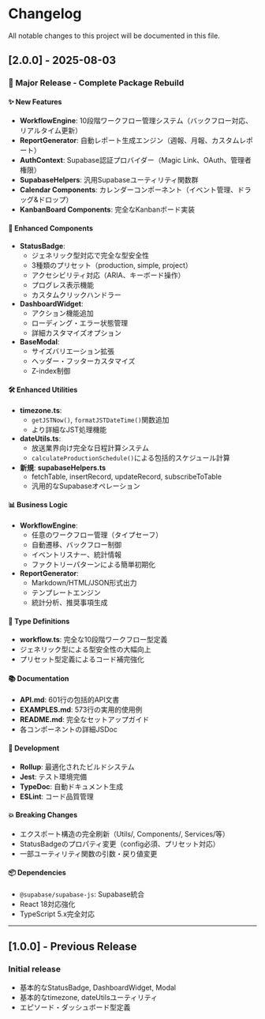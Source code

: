 # Changelog

All notable changes to this project will be documented in this file.

## [2.0.0] - 2025-08-03

### 🚀 Major Release - Complete Package Rebuild

#### ✨ New Features
- **WorkflowEngine**: 10段階ワークフロー管理システム（バックフロー対応、リアルタイム更新）
- **ReportGenerator**: 自動レポート生成エンジン（週報、月報、カスタムレポート）
- **AuthContext**: Supabase認証プロバイダー（Magic Link、OAuth、管理者権限）
- **SupabaseHelpers**: 汎用Supabaseユーティリティ関数群
- **Calendar Components**: カレンダーコンポーネント（イベント管理、ドラッグ&ドロップ）
- **KanbanBoard Components**: 完全なKanbanボード実装

#### 🔧 Enhanced Components
- **StatusBadge**: 
  - ジェネリック型対応で完全な型安全性
  - 3種類のプリセット（production, simple, project）
  - アクセシビリティ対応（ARIA、キーボード操作）
  - プログレス表示機能
  - カスタムクリックハンドラー
- **DashboardWidget**: 
  - アクション機能追加
  - ローディング・エラー状態管理
  - 詳細カスタマイズオプション
- **BaseModal**: 
  - サイズバリエーション拡張
  - ヘッダー・フッターカスタマイズ
  - Z-index制御

#### 🛠️ Enhanced Utilities
- **timezone.ts**: 
  - `getJSTNow()`, `formatJSTDateTime()`関数追加
  - より詳細なJST処理機能
- **dateUtils.ts**: 
  - 放送業界向け完全な日程計算システム
  - `calculateProductionSchedule()`による包括的スケジュール計算
- **新規**: **supabaseHelpers.ts**
  - fetchTable, insertRecord, updateRecord, subscribeToTable
  - 汎用的なSupabaseオペレーション

#### 📊 Business Logic
- **WorkflowEngine**: 
  - 任意のワークフロー管理（タイプセーフ）
  - 自動遷移、バックフロー制御
  - イベントリスナー、統計情報
  - ファクトリーパターンによる簡単初期化
- **ReportGenerator**: 
  - Markdown/HTML/JSON形式出力
  - テンプレートエンジン
  - 統計分析、推奨事項生成

#### 🎨 Type Definitions
- **workflow.ts**: 完全な10段階ワークフロー型定義
- ジェネリック型による型安全性の大幅向上
- プリセット型定義によるコード補完強化

#### 📚 Documentation
- **API.md**: 601行の包括的API文書
- **EXAMPLES.md**: 573行の実用的使用例
- **README.md**: 完全なセットアップガイド
- 各コンポーネントの詳細JSDoc

#### 🔨 Development
- **Rollup**: 最適化されたビルドシステム
- **Jest**: テスト環境完備
- **TypeDoc**: 自動ドキュメント生成
- **ESLint**: コード品質管理

#### 💥 Breaking Changes
- エクスポート構造の完全刷新（Utils/, Components/, Services/等）
- StatusBadgeのプロパティ変更（config必須、プリセット対応）
- 一部ユーティリティ関数の引数・戻り値変更

#### 📦 Dependencies
- `@supabase/supabase-js`: Supabase統合
- React 18対応強化
- TypeScript 5.x完全対応

---

## [1.0.0] - Previous Release

### Initial release
- 基本的なStatusBadge, DashboardWidget, Modal
- 基本的なtimezone, dateUtilsユーティリティ
- エピソード・ダッシュボード型定義